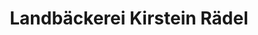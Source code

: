 ---
title: "Landbäckerei Kirstein Rädel"
url: /kloster-lehnin/landbaeckerei-kirstein-raedel/
shop: Bäckerei
---